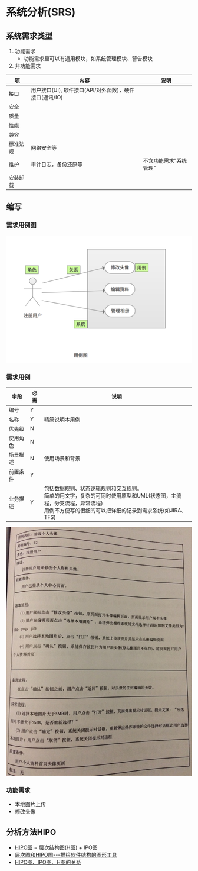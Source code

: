 # 系统分析(SRS)

## 系统需求类型
1. 功能需求
    * 功能需求里可以有通用模块，如系统管理模块、警告模块
1. 非功能需求

| 项 | 内容 | 说明 |
| - | - | - |
| 接口 | 用户接口(UI), 软件接口(API/对外函数)，硬件接口(通讯/IO) |  |
| 安全 |  |  |
| 质量 |  |  |
| 性能 |  |  |
| 兼容 |  |  |
| 标准法规 | 网络安全等 |  |
| 维护 | 审计日志，备份还原等 | 不含功能需求"系统管理" |
| 安装卸载 |  |  |

## 编写
### 需求用例图
![](s/req/caseDiagram.png)

### 需求用例
| 字段 | 必需 | 说明 |
| - | - | - |
| 编号 | Y |  |
| 名称 | Y | 精简说明本用例 |
| 优先级 | N |  |
| 使用角色 | N |  |
| 场景描述 | N | 使用场景和背景 |
| 前置条件 | Y |  |
| 业务描述 | Y | 包括数据规则、状态逻辑规则和交互规则。 <br> 简单的用文字，复杂的可同时使用原型和UML(状态图，主流程，分支流程，异常流程) <br> 用例不方便写的很细的可以把详细的记录到需求系统(如JIRA、TFS) |

![](s/req/case.jpg)

### 功能需求
* 本地图片上传
* 修改头像

## 分析方法HIPO
* [HIPO图](https://blog.csdn.net/wangjingna/article/details/41318739) = 层次结构图(H图) + IPO图
* [层次图和HIPO图---描绘软件结构的图形工具](https://blog.51cto.com/mengdong/1398151)
* [HIPO图、IPO图、H图的关系](https://blog.csdn.net/lvshihua/article/details/8545345)
